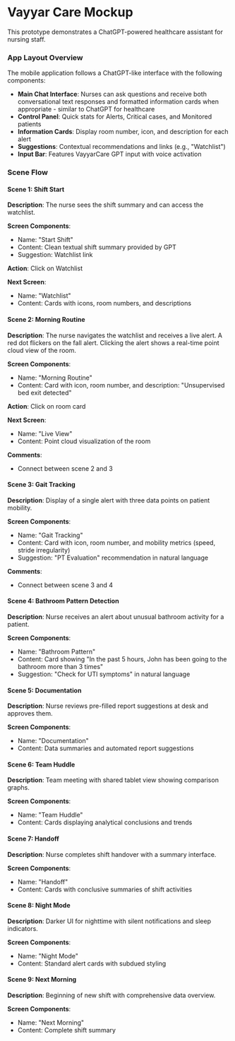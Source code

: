 # Vayyar Care Mockup

This prototype demonstrates a ChatGPT-powered healthcare assistant for nursing staff.

### App Layout Overview

The mobile application follows a ChatGPT-like interface with the following components:
- **Main Chat Interface**: Nurses can ask questions and receive both conversational text responses and formatted information cards when appropriate - similar to ChatGPT for healthcare
- **Control Panel**: Quick stats for Alerts, Critical cases, and Monitored patients
- **Information Cards**: Display room number, icon, and description for each alert
- **Suggestions**: Contextual recommendations and links (e.g., "Watchlist")
- **Input Bar**: Features VayyarCare GPT input with voice activation

### Scene Flow

#### Scene 1: Shift Start
**Description**: The nurse sees the shift summary and can access the watchlist.

**Screen Components**:
- Name: "Start Shift"
- Content: Clean textual shift summary provided by GPT
- Suggestion: Watchlist link

**Action**: Click on Watchlist

**Next Screen**:
- Name: "Watchlist" 
- Content: Cards with icons, room numbers, and descriptions

#### Scene 2: Morning Routine
**Description**: The nurse navigates the watchlist and receives a live alert. A red dot flickers on the fall alert. Clicking the alert shows a real-time point cloud view of the room.

**Screen Components**:
- Name: "Morning Routine"
- Content: Card with icon, room number, and description: "Unsupervised bed exit detected"

**Action**: Click on room card

**Next Screen**:
- Name: "Live View"
- Content: Point cloud visualization of the room

**Comments**:
- Connect between scene 2 and 3

#### Scene 3: Gait Tracking
**Description**: Display of a single alert with three data points on patient mobility.

**Screen Components**:
- Name: "Gait Tracking"
- Content: Card with icon, room number, and mobility metrics (speed, stride irregularity)
- Suggestion: "PT Evaluation" recommendation in natural language

**Comments**:
- Connect between scene 3 and 4


#### Scene 4: Bathroom Pattern Detection
**Description**: Nurse receives an alert about unusual bathroom activity for a patient.

**Screen Components**:
- Name: "Bathroom Pattern"
- Content: Card showing "In the past 5 hours, John has been going to the bathroom more than 3 times"
- Suggestion: "Check for UTI symptoms" in natural language

#### Scene 5: Documentation
**Description**: Nurse reviews pre-filled report suggestions at desk and approves them.

**Screen Components**:
- Name: "Documentation"
- Content: Data summaries and automated report suggestions

#### Scene 6: Team Huddle
**Description**: Team meeting with shared tablet view showing comparison graphs.

**Screen Components**:
- Name: "Team Huddle"
- Content: Cards displaying analytical conclusions and trends

#### Scene 7: Handoff
**Description**: Nurse completes shift handover with a summary interface.

**Screen Components**:
- Name: "Handoff"
- Content: Cards with conclusive summaries of shift activities

#### Scene 8: Night Mode
**Description**: Darker UI for nighttime with silent notifications and sleep indicators.

**Screen Components**:
- Name: "Night Mode"
- Content: Standard alert cards with subdued styling

#### Scene 9: Next Morning
**Description**: Beginning of new shift with comprehensive data overview.

**Screen Components**:
- Name: "Next Morning"
- Content: Complete shift summary
